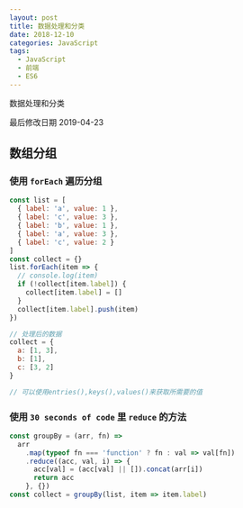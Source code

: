 ```yaml
---
layout: post
title: 数据处理和分类
date: 2018-12-10
categories: JavaScript
tags:
  - JavaScript
  - 前端
  - ES6
---
```


数据处理和分类

最后修改日期 2019-04-23

<!-- more -->

## 数组分组

### 使用 `forEach` 遍历分组

```js
const list = [
  { label: 'a', value: 1 },
  { label: 'c', value: 3 },
  { label: 'b', value: 1 },
  { label: 'a', value: 3 },
  { label: 'c', value: 2 }
]
const collect = {}
list.forEach(item => {
  // console.log(item)
  if (!collect[item.label]) {
    collect[item.label] = []
  }
  collect[item.label].push(item)
})

// 处理后的数据
collect = {
  a: [1, 3],
  b: [1],
  c: [3, 2]
}

// 可以使用entries(),keys(),values()来获取所需要的值
```

### 使用 `30 seconds of code` 里 `reduce` 的方法

```js
const groupBy = (arr, fn) =>
  arr
    .map(typeof fn === 'function' ? fn : val => val[fn])
    .reduce((acc, val, i) => {
      acc[val] = (acc[val] || []).concat(arr[i])
      return acc
    }, {})
const collect = groupBy(list, item => item.label)
```
